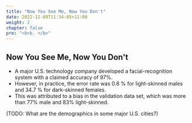 ```yaml
---
title: "Now You See Me, Now You Don't"
date: 2022-12-09T11:34:05+11:00
weight: 2
chapter: false
pre: "<b>b. </b>"
---
```


## Now You See Me, Now You Don't

* A major U.S. technology company developed a facial-recognition system with a claimed accuracy of 97%.
* However, in practice, the error rate was 0.8 % for light-skinned males and 34.7 % for dark-skinned females.
* This was attributed to a bias in the validation data set, which was more than 77% male and 83% light-skinned.

(TODO: What are the demographics in some major U.S. cities?)
